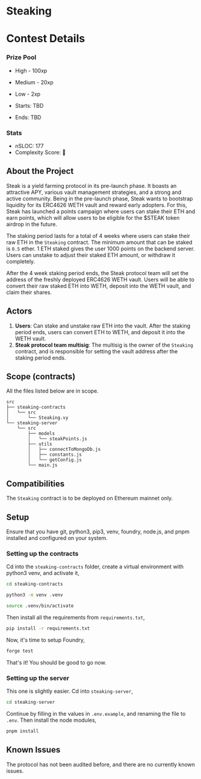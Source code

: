 # Steaking

<!-- <br/>
<p align="center">
<img src="./logo.png" width="500" alt="project-name">
</p>
<br/> --> 


# Contest Details

### Prize Pool

- High - 100xp
- Medium - 20xp
- Low - 2xp

- Starts: TBD
- Ends: TBD

### Stats

- nSLOC: 177
- Complexity Score: 🤷

## About the Project

Steak is a yield farming protocol in its pre-launch phase. It boasts an attractive APY, various vault management strategies, and a strong and active community. Being in the pre-launch phase, Steak wants to bootstrap liquidity for its ERC4626 WETH vault and reward early adopters. For this, Steak has launched a points campaign where users can stake their ETH and earn points, which will allow users to be eligible for the $STEAK token airdrop in the future.

The staking period lasts for a total of 4 weeks where users can stake their raw ETH in the `Steaking` contract. The minimum amount that can be staked is `0.5` ether. 1 ETH staked gives the user 1000 points on the backend server. Users can unstake to adjust their staked ETH amount, or withdraw it completely.

After the 4 week staking period ends, the Steak protocol team will set the address of the freshly deployed ERC4626 WETH vault. Users will be able to convert their raw staked ETH into WETH, deposit into the WETH vault, and claim their shares.

## Actors

1. **Users**: Can stake and unstake raw ETH into the vault. After the staking period ends, users can convert ETH to WETH, and deposit it into the WETH vault.
2. **Steak protocol team multisig**: The multisig is the owner of the `Steaking` contract, and is responsible for setting the vault address after the staking period ends.

## Scope (contracts)

All the files listed below are in scope.

```
src
├── steaking-contracts
│   └── src
│       └── Steaking.vy
└── steaking-server
    └── src
        ├── models
        │   └── steakPoints.js
        ├── utils
        │   ├── connectToMongoDb.js
        │   ├── constants.js
        │   └── getConfig.js
        └── main.js
```

## Compatibilities

The `Steaking` contract is to be deployed on Ethereum mainnet only.

## Setup

Ensure that you have git, python3, pip3, venv, foundry, node.js, and pnpm installed and configured on your system.

### Setting up the contracts

Cd into the `steaking-contracts` folder, create a virtual environment with python3 venv, and activate it,

```bash
cd steaking-contracts

python3 -m venv .venv

source .venv/bin/activate
```

Then install all the requirements from `requirements.txt`,

```bash
pip install -r requirements.txt
```

Now, it's time to setup Foundry,

```bash
forge test
```

That's it! You should be good to go now.

### Setting up the server

This one is slightly easier. Cd into `steaking-server`,

```bash
cd steaking-server
```

Continue by filling in the values in `.env.example`, and renaming the file to `.env`. Then install the node modules,

```bash
pnpm install
```

## Known Issues

The protocol has not been audited before, and there are no currently known issues.